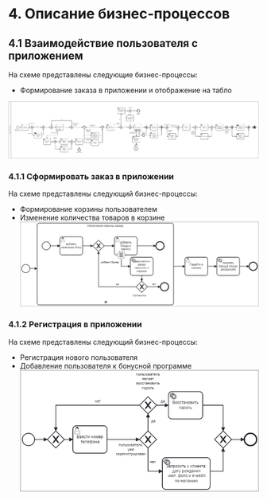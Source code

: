 # 4. Описание бизнес-процессов

## 4.1 Взаимодействие пользователя с приложением
На схеме представлены следующие бизнес-процессы:
- Формирование заказа в приложении и отображение на табло

![alt text](<images/Бизнес процесс 1.png>)

### 4.1.1 Сформировать заказ в приложении
На схеме представлены следующий бизнес-процессы:

- Формирование корзины пользователем
- Изменение количества товаров в корзине
![alt text](<images/Бизнес процесс 1 (Сформировать заказ).png>)
### 4.1.2 Регистрация в приложении
На схеме представлены следующий бизнес-процессы:

- Регистрация нового пользователя
- Добавление пользователя к бонусной программе
![alt text](<images/Бизнес процесс 1 (Регистрация в приложении).png>)
